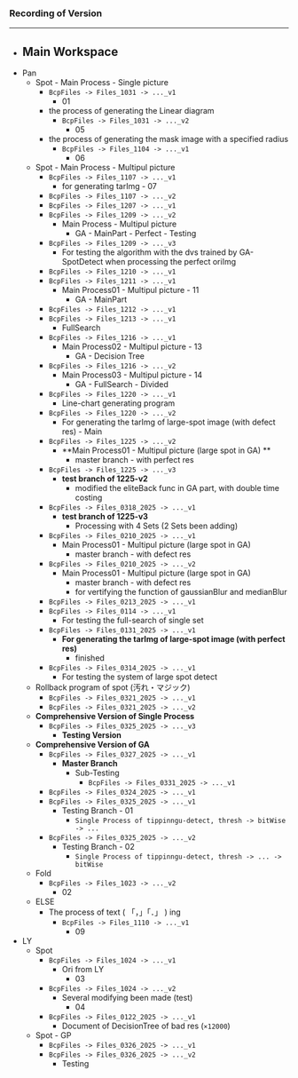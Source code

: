 ### Recording of Version

---

- Main Workspace
  - 
- Pan
  - Spot - Main Process - Single picture
    - ```BcpFiles -> Files_1031 -> ..._v1```
      - 01
    - the process of generating the Linear diagram
      - ```BcpFiles -> Files_1031 -> ..._v2```
        - 05
    - the process of generating the mask image with a specified radius
      - ```BcpFiles -> Files_1104 -> ..._v1```
        - 06
  - Spot - Main Process - Multipul picture
    - ```BcpFiles -> Files_1107 -> ..._v1```
      - for generating tarImg - 07
    - ```BcpFiles -> Files_1107 -> ..._v2```
    - ```BcpFiles -> Files_1207 -> ..._v1```
    - ```BcpFiles -> Files_1209 -> ..._v2```
      - Main Process - Multipul picture
        - GA - MainPart - Perfect - Testing
    - ```BcpFiles -> Files_1209 -> ..._v3```
      - For testing the algorithm with the dvs trained by GA-SpotDetect when processing the perfect oriImg
    - ```BcpFiles -> Files_1210 -> ..._v1```
    - ```BcpFiles -> Files_1211 -> ..._v1```
      - Main Process01 - Multipul picture - 11
        - GA - MainPart
    - ```BcpFiles -> Files_1212 -> ..._v1```
    - ```BcpFiles -> Files_1213 -> ..._v1```
      - FullSearch
    - ```BcpFiles -> Files_1216 -> ..._v1```
      - Main Process02 - Multipul picture - 13
        - GA - Decision Tree
    - ```BcpFiles -> Files_1216 -> ..._v2```
      - Main Process03 - Multipul picture - 14
        - GA - FullSearch - Divided
    - ```BcpFiles -> Files_1220 -> ..._v1```
      - Line-chart generating program
    - ```BcpFiles -> Files_1220 -> ..._v2```
      - For generating the tarImg of large-spot image (with defect res) - Main
    - ```BcpFiles -> Files_1225 -> ..._v2```
      - **Main Process01 - Multipul picture (large spot in GA) **
        - master branch - with perfect res
    - ```BcpFiles -> Files_1225 -> ..._v3```
      - **test branch of 1225-v2**
        - modified the eliteBack func in GA part, with double time costing
    - ```BcpFiles -> Files_0318_2025 -> ..._v1```
      - **test branch of 1225-v3**
        - Processing with 4 Sets (2 Sets been adding)
    - ```BcpFiles -> Files_0210_2025 -> ..._v1```
      - Main Process01 - Multipul picture (large spot in GA) 
        - master branch - with defect res
    - ```BcpFiles -> Files_0210_2025 -> ..._v2```
      - Main Process01 - Multipul picture (large spot in GA) 
        - master branch - with defect res
        - for vertifying the function of gaussianBlur and medianBlur
    - ```BcpFiles -> Files_0213_2025 -> ..._v1```
    - ```BcpFiles -> Files_0114 -> ..._v1```
      - For testing the full-search of single set
    - ```BcpFiles -> Files_0131_2025 -> ..._v1```
      - **For generating the tarImg of large-spot image (with perfect res)**
        - finished
    - ```BcpFiles -> Files_0314_2025 -> ..._v1```
      - For testing the system of large spot detect
  - Rollback program of spot (汚れ・マジック)
    - ```BcpFiles -> Files_0321_2025 -> ..._v1```
    - ```BcpFiles -> Files_0321_2025 -> ..._v2```
  - **Comprehensive Version of Single Process**
    - ```BcpFiles -> Files_0325_2025 -> ..._v3```
      - **Testing Version**
  - **Comprehensive Version of GA**
    - ```BcpFiles -> Files_0327_2025 -> ..._v1```
      - **Master Branch**
        - Sub-Testing
          - ```BcpFiles -> Files_0331_2025 -> ..._v1```
    - ```BcpFiles -> Files_0324_2025 -> ..._v1```
    - ```BcpFiles -> Files_0325_2025 -> ..._v1```
      - Testing Branch - 01
        - ```Single Process of tippinngu-detect, thresh -> bitWise -> ...```
    - ```BcpFiles -> Files_0325_2025 -> ..._v2```
      - Testing Branch - 02
        - ```Single Process of tippinngu-detect, thresh -> ... -> bitWise```
  - Fold
    - ```BcpFiles -> Files_1023 -> ..._v2```
      - 02
  - ELSE
    - The process of text ( 「，」「．」 ) ing
      - ```BcpFiles -> Files_1110 -> ..._v1```
        - 09 
- LY
  - Spot
    - ```BcpFiles -> Files_1024 -> ..._v1```
      - Ori from LY
        - 03
    - ```BcpFiles -> Files_1024 -> ..._v2```
      - Several modifying been made (test)
        - 04
    - ```BcpFiles -> Files_0122_2025 -> ..._v1```
      - Document of DecisionTree of bad res (```×12000```) 
  - Spot - GP
    - ```BcpFiles -> Files_0326_2025 -> ..._v1```
    - ```BcpFiles -> Files_0326_2025 -> ..._v2```
      - Testing